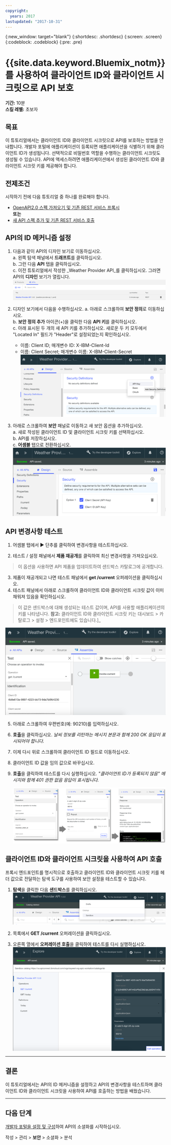 ```yaml
---
copyright:
  years: 2017
lastupdated: "2017-10-31"
---
```


{:new_window: target="blank"}
{:shortdesc: .shortdesc}
{:screen: .screen}
{:codeblock: .codeblock}
{:pre: .pre}

# {{site.data.keyword.Bluemix_notm}}를 사용하여 클라이언트 ID와 클라이언트 시크릿으로 API 보호

**기간:** 10분  
**스킬 레벨:** 초보자


## 목표

이 튜토리얼에서는 클라이언트 ID와 클라이언트 시크릿으로 API를 보호하는 방법을 안내합니다. 개발자 포털에 애플리케이션이 등록되면 애플리케이션을 식별하기 위해 클라이언트 ID가 생성됩니다. 선택적으로 비밀번호 역할을 수행하는 클라이언트 시크릿도 생성될 수 있습니다. API에 액세스하려면 애플리케이션에서 생성된 클라이언트 ID와 클라이언트 시크릿 키를 제공해야 합니다.


## 전제조건

시작하기 전에 다음 튜토리얼 중 하나를 완료해야 합니다. 
- [OpenAPI2.0 스펙 가져오기 및 기존 REST 서비스 프록시](tut_rest_landing.html)  
**또는**  
- [새 API 스펙 추가 및 기존 REST 서비스 호출](tut_rest_landing.html)


## API의 ID 메커니즘 설정

1. 다음과 같이 API의 디자인 보기로 이동하십시오.  
   a. 왼쪽 탐색 패널에서 **드래프트**를 클릭하십시오.  
   b. 그런 다음 **API** 탭을 클릭하십시오.  
   c. 이전 튜토리얼에서 작성한 _Weather Provider API_를 클릭하십시오. 그러면 API의 **디자인** 보기가 열립니다.  
   ![](images/1_goto_drafts_api.png)  

2. 디자인 보기에서 다음을 수행하십시오.
    a. 아래로 스크롤하여 **보안 정의**로 이동하십시오.  
    b. **보안 정의 추가** 아이콘(+)을 클릭한 다음 **API 키**를 클릭하십시오.  
    c. 아래 표시된 두 개의 새 API 키를 추가하십시오. 새로운 두 키 모두에서 "Located In" 필드가 "Header"로 설정되었는지 확인하십시오.  
      - 이름: Client ID;  매개변수 ID: X-IBM-Client-Id  
      - 이름: Client Secret;  매개변수 이름: X-IBM-Client-Secret    
        ![](images/2_security_definitions.png)  

3. 아래로 스크롤하여 **보안** 패널로 이동하고 새 보안 옵션을 추가하십시오.  
    a. 새로 작성된 클라이언트 ID 및 클라이언트 시크릿 키를 선택하십시오.  
    b. API를 저장하십시오.  
    c. **어셈블** 탭으로 전환하십시오.  
    ![](images/3_security_option.png)  


## API 변경사항 테스트

1. 어셈블 탭에서 ► 단추를 클릭하여 변경사항을 테스트하십시오.

2. 테스트 / 설정 패널에서 **제품 재공개**를 클릭하여 최신 변경사항을 가져오십시오. 
> 이 옵션을 사용하면 API 제품을 업데이트하여 샌드박스 카탈로그에 공개합니다.

3. 제품이 재공개되고 나면 테스트 패널에서 **get /current** 오퍼레이션을 클릭하십시오.
4. 테스트 패널에서 아래로 스크롤하여 클라이언트 ID와 클라이언트 시크릿 값이 이미 채워져 있음을 확인하십시오. 
> 이 값은 샌드박스에 대해 생성되는 테스트 값이며, API를 사용할 애플리케이션의 키를 나타냅니다.
> **참고:** 클라이언트 ID와 클라이언트 시크릿 키는 대시보드 > 카탈로그 > 설정 > 엔드포인트에도 있습니다.]_   
  
  ![](images/test_api_keys_1.png)

5. 아래로 스크롤하여 우편번호(예: 90210)를 입력하십시오. 
6. **호출**을 클릭하십시오. _날씨 정보를 리턴하는 메시지 본문과 함께 200 OK 응답이 표시되어야 합니다._
7. 이제 다시 위로 스크롤하여 클라이언트 ID 필드로 이동하십시오. 
8. 클라이언트 ID 값을 임의 값으로 바꾸십시오.
9. **호출**을 클릭하여 테스트를 다시 실행하십시오. _"클라이언트 ID가 등록되지 않음" 메시지와 함께 401 권한 없음 응답이 표시됩니다._  

    ![](images/test_api_keys_3.png)  


## 클라이언트 ID와 클라이언트 시크릿을 사용하여 API 호출

프록시 엔드포인트를 명시적으로 호출하고 클라이언트 ID와 클라이언트 시크릿 키를 헤더 값으로 전달하는 탐색 도구를 사용하여 보안 설정을 테스트할 수 있습니다.

1. **탐색**을 클릭한 다음 **샌드박스**를 클릭하십시오.
    ![](images/explore_1.png)

2. 목록에서 **GET /current** 오퍼레이션을 클릭하십시오.

3. 오른쪽 열에서 **오퍼레이션 호출**을 클릭하여 테스트를 다시 실행하십시오.
    ![](images/explore_3.png)

---

## 결론
이 튜토리얼에서는 API의 ID 메커니즘을 설정하고 API의 변경사항을 테스트하며 클라이언트 ID와 클라이언트 시크릿을 사용하여 API를 호출하는 방법을 배웠습니다. 

---

## 다음 단계

[개발자 포털을 설정 및 구성](tut_config_dev_portal.html)하여 API의 소셜화를 시작하십시오.

작성 > 관리 > **보안** > 소셜화 > 분석
